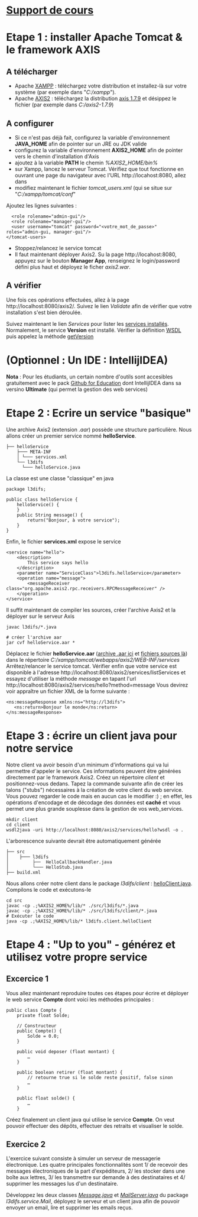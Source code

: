 # [Support de cours](https://github.com/truillet/ups/blob/master/l3difs/Cours/WebServices.pptx)

# Etape 1 : installer Apache Tomcat & le framework AXIS 
## A télécharger
* Apache [XAMPP](https://www.apachefriends.org/fr/index.html) : téléchargez votre distribution et installez-là sur votre système (par exemple dans "_C:/xampp_").
* Apache [AXIS2](https://axis.apache.org) : téléchargez la distribution [axis 1.7.9](http://www.apache.org/dyn/closer.lua/axis/axis2/java/core/1.7.9/axis2-1.7.9-bin.zip) et désippez le fichier (par exemple dans _C:/axis2-1.7.9_)

## A configurer
* Si ce n'est pas déjà fait, configurez la variable d'environnement __JAVA_HOME__ afin de pointer sur un JRE ou JDK valide
* configurez la variable d'environnement __AXIS2_HOME__ afin de pointer vers le chemin d'installation d'Axis
* ajoutez à la variable __PATH__ le chemin _%AXIS2_HOME/bin%_
* sur Xampp, lancez le serveur Tomcat. Vérifiez que tout fonctionne en ouvrant une page du navigateur avec l'URL http://locahost:8080, allez dans 
* modifiez maintenant le fichier _tomcat_users.xml_ (qui se situe sur "_C:/xampp/tomcat/conf_"

Ajoutez les lignes suivantes :
```<tomcat-users ...>
  <role rolename="admin-gui"/>
  <role rolename="manager-gui"/>
  <user username="tomcat" password="<votre_mot_de_passe>" roles="admin-gui, manager-gui"/>
</tomcat-users>
```
* Stoppez/relancez le service tomcat
* Il faut maintenant déployer Axis2. Su la page http://locahost:8080, appuyez sur le bouton __Manager App__, renseignez le login/password défini plus haut et déployez le ficher _axis2.war_. 

## A vérifier
Une fois ces opérations effectuées, allez à la page http://localhost:8080/axis2/. Suivez le lien _Validate_ afin de vérifier que votre installation s'est bien déroulée.

Suivez maintenant le lien _Services_ pour lister les [services installés](http://localhost:8080/axis2/services/listServices). Normalement, le service __Version__ est installé.
Vérifier la définition [WSDL](http://localhost:8080/axis2/Version?wsdl) puis appelez la méthode [getVersion](http://localhost:8080/axis2/Version?method=getVersion)

# (Optionnel : Un IDE : IntellijIDEA)
__Nota__ : Pour les étudiants, un certain nombre d'outils sont accesibles gratuitement avec le pack [Github for Education](https://education.github.com/pack#offers) dont IntellijIDEA dans sa versino __Ultimate__ (qui permet la gestion des web services)

# Etape 2 : Ecrire un service "basique" 
Une archive Axis2 (extension _.aar_) possède une structure particulière. Nous allons créer un premier service nommé __helloService__. 
```.
├── helloService
    ├─── META-INF
    │ └─── services.xml
    └── l3difs
      └─── helloService.java
```
La classe est une classe "classique" en java
```
package l3difs;

public class helloService {
    helloService() {
    }
    public String message() {
        return("Bonjour, à votre service");
    }
}
```
Enfin, le fichier __services.xml__ expose le service
```
<service name="hello">
    <description>
        This service says hello
    </description>
    <parameter name="ServiceClass">l3difs.helloService</parameter>
    <operation name="message">
        <messageReceiver class="org.apache.axis2.rpc.receivers.RPCMessageReceiver" />
    </operation>
</service>
```
Il suffit maintenant de compiler les sources, créer l'archive Axis2 et la déployer sur le serveur Axis

```
javac l3difs/*.java

# créer l'archive aar
jar cvf helloService.aar *
```
Déplacez le fichier __helloService.aar__ ([archive .aar ici](https://github.com/truillet/ups/blob/master/l3difs/code/helloService.aar) et [fichiers sources là](https://github.com/truillet/ups/blob/master/l3difs/code/helloService.zip)) dans le répertoire _C:/xampp/tomcat/webapps/axis2/WEB-INF/services_ 
Arrêtez/relancer le service tomcat.
Vérifier enfin que votre service est disponible à l'adresse http://localhost:8080/axis2/services/listServices et essayez d'utiliser la méthode _message_ en tapant l'url http://localhost:8080/axis2/services/hello?method=message 
Vous devirez voir appraître un fichier XML de la forme suivante : 
```
<ns:messageResponse xmlns:ns="http://l3difs">
   <ns:return>Bonjour le monde</ns:return>
</ns:messageResponse>
```

# Etape 3 : écrire un client java pour notre service
Notre client va avoir besoin d'un minimum d'informations qui va lui permettre d'appeler le service. Ces informations peuvent être générées directement par le framework Axis2.
Créez un répertoire _client_ et positionnez-vous dedans. Tapez la commande suivante afin de créer les talons ("stubs") nécessaires à la création de votre client du web service. Vous pouvez regarder le code mais en aucun cas le modifier :) ; en effet, les opérations d'encodage et de décodage des données est __caché__ et vous permet une plus grande souplesse dans la gestion de vos web_services.
```
mkdir client
cd client
wsdl2java -uri http://localhost:8080/axis2/services/hello?wsdl -o .
```
L'arborescence suivante devrait être automatiquement générée
```.
├── src
│    ├─── l3difs
│         ├──  HelloCallbackHandler.java   
│         └─── HelloStub.java         
├── build.xml
```
Nous allons créer notre client dans le package _l3difs/client_ : [helloClient.java](https://github.com/truillet/ups/blob/master/l3difs/code/helloClient.java).
Compilons le code et exécutons-le
```
cd src
javac -cp .;%AXIS2_HOME%/lib/* ./src/l3difs/*.java
javac -cp .;%AXIS2_HOME%/lib/* ./src/l3difs/client/*.java
# Exécuter le code 
java -cp .;%AXIS2_HOME%/lib/* l3difs.client.helloClient
```
# Etape 4 : "Up to you" - générez et utilisez votre propre service
## Excercice 1
Vous allez maintenant reproduire toutes ces étapes pour écrire et déployer le web service __Compte__ dont voici les méthodes principales :

```
public class Compte {
	private float Solde;

	// Constructeur
	public Compte() {
		Solde = 0.0;
	}

	public void deposer (float montant) {
		…
	}

	public boolean retirer (float montant) {
		// retourne true si le solde reste positif, false sinon
		…
	}

	public float solde() {
		…
	}
```

Créez finalement un client java qui utilise le service __Compte__. On veut pouvoir effectuer des dépôts, effectuer des retraits et visualiser le solde.

## Exercice 2
L'exercice suivant consiste à simuler un serveur de messagerie électronique. Les quatre principales fonctionnalités sont 1/ de recevoir des messages électroniques de la part d'expéditeurs, 2/ les stocker dans une boîte aux lettres, 3/ les transmettre sur demande à des destinataires et 4/ supprimer les messages lus d'un destinataire.

Développez les deux classes _[Message.java](https://github.com/truillet/ups/blob/master/l3difs/code/Message.java)_ et _[MailServer.java](https://github.com/truillet/ups/blob/master/l3difs/code/MailServer.java)_ du package _l3difs.service.Mail_, déployez le serveur et un client java afin de pouvoir envoyer un email, lire et supprimer les emails reçus.

